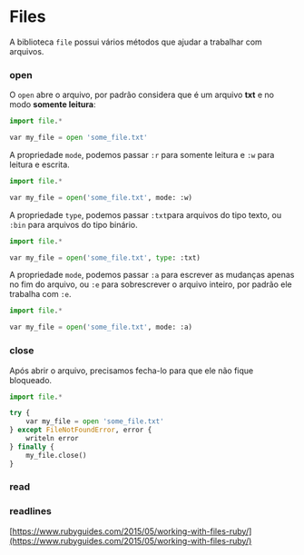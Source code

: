 # Files

A biblioteca `file` possui vários métodos que ajudar a trabalhar com arquivos.

### open

O `open` abre o arquivo, por padrão considera que é um arquivo **txt** e no modo **somente leitura**:

```python
import file.*

var my_file = open 'some_file.txt'
```

A propriedade `mode`, podemos passar `:r` para somente leitura e `:w` para leitura e escrita.

```python
import file.*

var my_file = open('some_file.txt', mode: :w)
```

A propriedade `type`, podemos passar `:txt`para arquivos do tipo texto, ou `:bin` para arquivos do tipo binário.

```python
import file.*

var my_file = open('some_file.txt', type: :txt)
```

A propriedade `mode`, podemos passar `:a` para escrever as mudanças apenas no fim do arquivo, ou `:e` para sobrescrever o arquivo inteiro, por padrão ele trabalha com `:e`.

```python
import file.*

var my_file = open('some_file.txt', mode: :a)
```

### close

Após abrir o arquivo, precisamos fecha-lo para que ele não fique bloqueado.

```python
import file.*

try {
    var my_file = open 'some_file.txt'
} except FileNotFoundError, error {
    writeln error
} finally {
    my_file.close()
}
```

### read

### readlines

[https://www.rubyguides.com/2015/05/working-with-files-ruby/](https://www.rubyguides.com/2015/05/working-with-files-ruby/)
